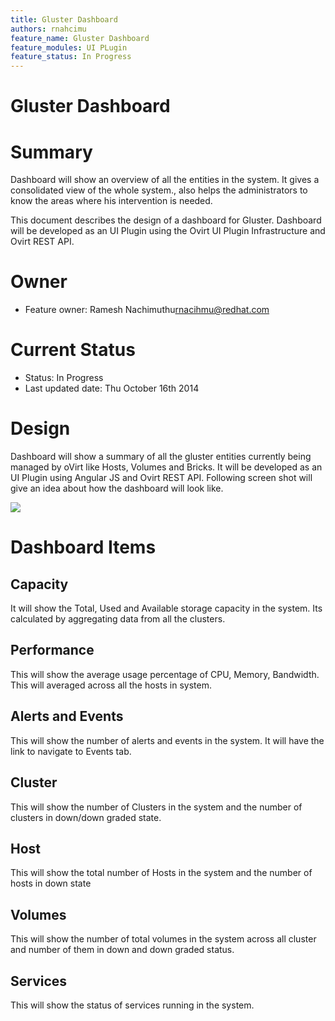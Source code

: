```yaml
---
title: Gluster Dashboard
authors: rnahcimu
feature_name: Gluster Dashboard
feature_modules: UI PLugin
feature_status: In Progress
---
```


# Gluster Dashboard

# Summary

Dashboard will show an overview of all the entities in the system. It gives a consolidated view of the whole system., also helps the administrators to know the areas where his intervention is needed.

This document describes the design of a dashboard for Gluster. Dashboard will be developed as an UI Plugin using the Ovirt UI Plugin Infrastructure and Ovirt REST API.

# Owner

*   Feature owner: Ramesh Nachimuthu<rnacihmu@redhat.com>

# Current Status

*   Status: In Progress
*   Last updated date: Thu October 16th 2014

# Design

Dashboard will show a summary of all the gluster entities currently being managed by oVirt like Hosts, Volumes and Bricks. It will be developed as an UI Plugin using Angular JS and Ovirt REST API. Following screen shot will give an idea about how the dashboard will look like.

![](/images/wiki/Gluster_Dashboard.png)

# Dashboard Items

## Capacity

It will show the Total, Used and Available storage capacity in the system. Its calculated by aggregating data from all the clusters.

## Performance

This will show the average usage percentage of CPU, Memory, Bandwidth. This will averaged across all the hosts in system.

## Alerts and Events

This will show the number of alerts and events in the system. It will have the link to navigate to Events tab.

## Cluster

This will show the number of Clusters in the system and the number of clusters in down/down graded state.

## Host

This will show the total number of Hosts in the system and the number of hosts in down state

## Volumes

This will show the number of total volumes in the system across all cluster and number of them in down and down graded status.

## Services

This will show the status of services running in the system.
